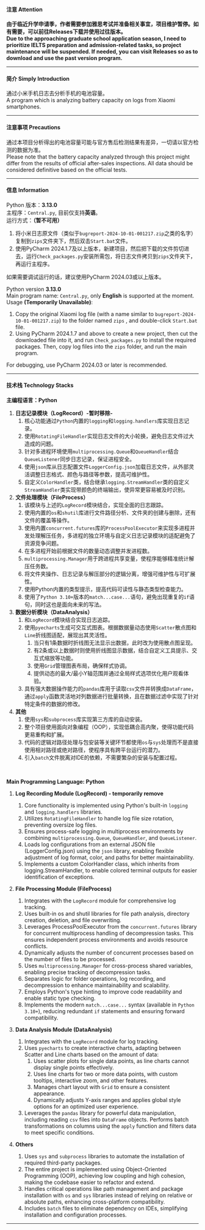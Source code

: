 #### 注意 Attention
**由于临近升学申请季，作者需要参加雅思考试并准备相关事宜，项目维护暂停。如有需要，可以前往Releases下载并使用过往版本。**<br />
**Due to the approaching graduate school application season, I need to prioritize IELTS preparation and admission-related tasks, so project maintenance will be suspended. If needed, you can visit Releases so as to download and use the past version program.**
****
#### 简介 Simply Introduction
通过小米手机日志去分析手机的电池容量。<br />
A program which is analyzing battery capacity on logs from Xiaomi smartphones.
****
#### 注意事项 Precautions
通过本项目分析得出的电池容量可能与官方售后检测结果有差异，一切请以官方检测的数据为准。<br />
Please note that the battery capacity analyzed through this project might differ from the results of official after-sales inspections. All data should be considered definitive based on the official tests.
****
#### 信息 Information
Python 版本：**3.13.0**<br />
主程序：`Central.py`, 目前仅支持**英语**。<br />
运行方式：**（暂不可用）**<br />
1. 将小米日志原文件（类似于`bugreport-2024-10-01-001217.zip`之类的名字）复制到`zips`文件夹下，然后双击`Start.bat`文件。<br />
2. 使用PyCharm 2024.1.7及以上版本，新建项目，然后把下载的文件剪切进去，运行`Check_packages.py`安装所需包，将日志文件拷贝到`zips`文件夹下，再运行主程序。<br />

如果需要调试运行的话，建议使用PyCharm 2024.03或以上版本。<br />

Python version **3.13.0**<br />
Main program name: `Central.py`, only **English** is supported at the moment.<br />
Usage **(Temporarily Unavailable)**:<br />
1. Copy the original Xiaomi log file (with a name similar to `bugreport-2024-10-01-001217.zip`) to the folder named `zips` , and double-click `Start.bat` file.<br />
2. Using PyCharm 2024.1.7 and above to create a new project, then cut the downloaded file into it, and run `Check_packages.py` to install the required packages. Then, copy log files into the `zips` folder, and run the main program.<br />

For debugging, use PyCharm 2024.03 or later is recommended.<br />
****
####  技术栈 Technology Stacks
**主编程语言：Python**
1. **日志记录模块（LogRecord）-暂时移除-**
    1. 核心功能通过`Python`内置的`logging`和`logging.handlers`库实现日志记录。
    2. 使用`RotatingFileHandler`实现日志文件的大小轮换，避免日志文件过大造成的问题。
    3. 针对多进程环境使用`multiprocessing.Queue`和`QueueHandler`结合`QueueListener`同步日志记录，保证进程安全。
    4. 使用`json`库从日志配置文件`LoggerConfig.json`加载日志文件，从外部灵活调整日志格式、颜色与路径等参数，提高可维护性。
    5. 自定义`ColorHandler`类，结合继承`logging.StreamHandler`类的自定义`StreamHandler`类实现带颜色的终端输出，使异常更容易被及时识别。
2. **文件处理模块（FileProcess）**
    1. 该模块与上述的`LogRecord`模块结合，实现全面的日志跟踪。
    2. 使用内置的`os`和`shutil`库进行文件路径分析、文件夹的创建与删除，还有文件的覆盖等操作。
    3. 使用内置`concurrent.futures`库的`ProcessPoolExecutor`来实现多进程并发处理解压任务，多进程的独立环境与自定义日志记录模块的适配避免了资源竞争问题。
    4. 在多进程开始前根据文件的数量动态调整并发进程数。
    5. `multiprocessing.Manager`用于跨进程共享变量，使程序能够精准统计解压任务数。
    6. 将文件夹操作、日志记录与解压部分的逻辑分离，增强可维护性与可扩展性。
    7. 使用Python内置的类型提示，提高代码可读性与静态类型检查能力。
    8. 使用了`Python 3.10+`版本的`match...case...`语句，避免出现重复的`if`语句，同时这也是面向未来的写法。
3. **数据分析模块（DataAnalysis）**
    1. 和`LogRecord`模块结合实现日志追踪。
    2. 使用`pyecharts`生成可交互式图表。根据数据量动态使用`Scatter`散点图和`Line`折线图适配，展现出其灵活性。
       1. 当只有1条数据时折线图无法显示出数据，此时改为使用散点图呈现。
       2. 有2条或以上数据时则使用折线图显示数据，结合自定义工具提示、交互式缩放等功能。
       3. 使用`Grid`管理图表布局，确保样式协调。
       4. 提供动态的最大/最小Y轴范围并通过全局样式选项优化用户观看体验。
    3. 具有强大数据操作能力的`pandas`库用于读取`csv`文件并转换成`DataFrame`，通过`apply`函数灵活地对列数据进行批量转换，且在数据过滤中实现了针对特定条件的数据的修改。
4. **其他**
    1. 使用`sys`和`subprocess`库实现第三方库的自动安装。
    2. 整个项目使用面向对象编程（OOP），实现低耦合高内聚，使得功能代码更易重构和扩展。
    3. 代码的逻辑对路径处理与包安装等关键环节都使用`os`与`sys`处理而不是直接使用相对路径或绝对路径，使程序具有跨平台运行的潜力。
    4. 引入`batch`文件脱离对IDE的依赖，不需要繁杂的安装与配置过程。
<br />

**Main Programming Language: Python**
1. **Log Recording Module (LogRecord) - temporarily remove**
    1. Core functionality is implemented using Python's built-in `logging` and `logging.handlers` libraries.
    2. Utilizes `RotatingFileHandler` to handle log file size rotation, preventing oversize log files. 
    3. Ensures process-safe logging in multiprocess environments by combining `multiprocessing.Queue`, `QueueHandler`, and `QueueListener`.
    4. Loads log configurations from an external JSON file (LoggerConfig.json) using the `json` library, enabling flexible adjustment of log format, color, and paths for better maintainability.
    5. Implements a custom ColorHandler class, which inherits from logging.StreamHandler, to enable colored terminal outputs for easier identification of exceptions.

2. **File Processing Module (FileProcess)**
    1. Integrates with the `LogRecord` module for comprehensive log tracking.
    2. Uses built-in os and shutil libraries for file path analysis, directory creation, deletion, and file overwriting.
    3. Leverages ProcessPoolExecutor from the `concurrent.futures` library for concurrent multiprocess handling of decompression tasks. This ensures independent process environments and avoids resource conflicts.
    4. Dynamically adjusts the number of concurrent processes based on the number of files to be processed.
    5. Uses `multiprocessing.Manager` for cross-process shared variables, enabling precise tracking of decompression tasks.
    6. Separates logic for folder operations, log recording, and decompression to enhance maintainability and scalability.
    7. Employs Python's type hinting to improve code readability and enable static type checking.
    8. Implements the modern `match...case...` syntax (available in `Python 3.10+`), reducing redundant `if` statements and ensuring forward compatibility.

3. **Data Analysis Module (DataAnalysis)**
    1. Integrates with the `LogRecord` module for log tracking.
    2. Uses `pyecharts` to create interactive charts, adapting between Scatter and Line charts based on the amount of data:
       1. Uses scatter plots for single data points, as line charts cannot display single points effectively.
       2. Uses line charts for two or more data points, with custom tooltips, interactive zoom, and other features.
       3. Manages chart layout with `Grid` to ensure a consistent appearance.
       4. Dynamically adjusts Y-axis ranges and applies global style options for an optimized user experience.
    3. Leverages the `pandas` library for powerful data manipulation, including reading `csv` files into `DataFrame` objects. Performs batch transformations on columns using the `apply` function and filters data to meet specific conditions.

4. **Others**
    1. Uses `sys` and `subprocess` libraries to automate the installation of required third-party packages.
    2. The entire project is implemented using Object-Oriented Programming (OOP), achieving low coupling and high cohesion, making the codebase easier to refactor and extend.
    3. Handles critical operations like path management and package installation with `os` and `sys` libraries instead of relying on relative or absolute paths, enhancing cross-platform compatibility.
    4. Includes `batch` files to eliminate dependency on IDEs, simplifying installation and configuration processes.
****
